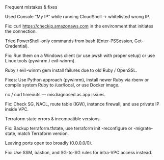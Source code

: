 Frequent mistakes & fixes

Used Console “My IP” while running CloudShell → whitelisted wrong IP.

Fix: curl https://checkip.amazonaws.com in the environment that initiates the connection.

Tried PowerShell-only commands from bash (Enter-PSSession, Get-Credential).

Fix: Run them on a Windows client (or use pwsh with proper setup) or use Linux tools (pywinrm / evil-winrm).

Ruby / evil-winrm gem install failures due to old Ruby / OpenSSL.

Fixes: Use Python approach (pywinrm), install newer Ruby via rbenv or compile system Ruby to /usr/local, or use Docker image.

nc / curl timeouts — misdiagnosed as app issues.

Fix: Check SG, NACL, route table (IGW), instance firewall, and use private IP inside VPC.

Terraform state errors & incompatible versions.

Fix: Backup terraform.tfstate, use terraform init -reconfigure or -migrate-state, match Terraform version.

Leaving ports open too broadly (0.0.0.0/0).

Fix: Use SSM, bastion, and SG-to-SG rules for intra-VPC access instead.
